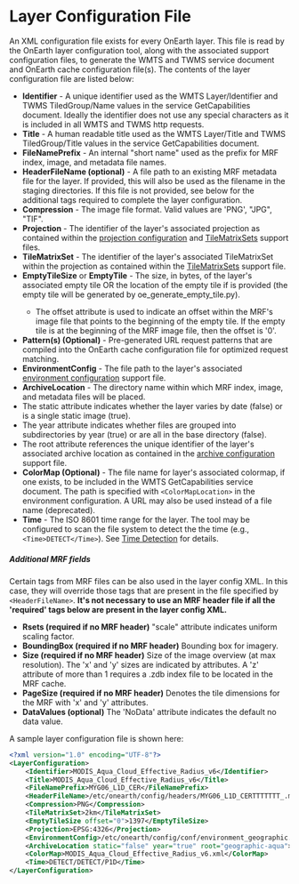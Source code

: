 # Layer Configuration File
An XML configuration file exists for every OnEarth layer.  This file is read by the OnEarth layer configuration tool, along with the associated support configuration files, to generate the WMTS and TWMS service document and OnEarth cache configuration file(s).  The contents of the layer configuration file are listed below:

* **Identifier** - A unique identifier used as the WMTS Layer/Identifier and TWMS TiledGroup/Name values in the service GetCapabilities document.  Ideally the identifier does not use any special characters as it is included in all WMTS and TWMS http requests.
* **Title** - A human readable title used as the WMTS Layer/Title and TWMS TiledGroup/Title values in the service GetCapabilities document.
* **FileNamePrefix** - An internal "short name" used as the prefix for MRF index, image, and metadata file names.
* **HeaderFileName (optional)** - A file path to an existing MRF metadata file for the layer. If provided, this will also be used as the filename in the staging directories. If this file is not provided, see below for the additional tags required to complete the layer configuration.
* **Compression** - The image file format.   Valid values are 'PNG', "JPG", "TIF".
* **Projection** - The identifier of the layer's associated projection as contained within the [projection configuration](config_support.md#projection-configuration) and [TileMatrixSets](config_support.md#tilematrixsets) support files.
* **TileMatrixSet** - The identifier of the layer's associated TileMatrixSet within the projection as contained within the [TileMatrixSets](config_support.md#tilematrixsets) support file.
* **EmptyTileSize** or **EmptyTile** - The size, in bytes, of the layer's associated empty tile OR the location of the empty tile if <ColorMap> is provided (the empty tile will be generated by oe_generate_empty_tile.py).  
  * The offset attribute is used to indicate an offset within the MRF's image file that points to the beginning of the empty tile.  If the empty tile is at the beginning of the MRF image file, then the offset is '0'.
* **Pattern(s) (Optional)** - Pre-generated URL request patterns that are compiled into the OnEarth cache configuration file for optimized request matching.
* **EnvironmentConfig** - The file path to the layer's associated [environment configuration](config_support.md#environment-configuration) support file.
* **ArchiveLocation** - The directory name within which MRF index, image, and metadata files will be placed.
* The static attribute indicates whether the layer varies by date (false) or is a single static image (true).
* The year attribute indicates whether files are grouped into subdirectories by year (true) or are all in the base directory (false).
* The root attribute references the unique identifier of the layer's associated archive location as contained in the [archive configuration](config_support.md#archive-configuration) support file.
* **ColorMap (Optional)** - The file name for layer's associated colormap, if one exists, to be included in the WMTS GetCapabilities service document. The path is specified with `<ColorMapLocation>` in the environment configuration. A URL may also be used instead of a file name (deprecated).
* **Time** - The ISO 8601 time range for the layer.  The tool may be configured to scan the file system to detect the the time (e.g., `<Time>DETECT</Time>`).  See [Time Detection](time_detection.md) for details.

##### Additional MRF fields
Certain tags from MRF files can be also used in the layer config XML. In this case, they will override those tags that are present in the file specified by `<HeaderFileName>`. **It's not necessary to use an MRF header file if all the 'required' tags below are present in the layer config XML.**

* **Rsets (required if no MRF header)** "scale" attribute indicates uniform scaling factor.
* **BoundingBox (required if no MRF header)** Bounding box for imagery.
* **Size (required if no MRF header)** Size of the image overview (at max resolution). The 'x' and 'y' sizes are indicated by attributes. A 'z' attribute of more than 1 requires a .zdb index file to be located in the MRF cache.
* **PageSize (required if no MRF header)** Denotes the tile dimensions for the MRF with 'x' and 'y' attributes.
* **DataValues (optional)** The 'NoData' attribute indicates the default no data value.

A sample layer configuration file is shown here:

```xml
<?xml version="1.0" encoding="UTF-8"?>
<LayerConfiguration>
    <Identifier>MODIS_Aqua_Cloud_Effective_Radius_v6</Identifier>
    <Title>MODIS_Aqua_Cloud_Effective_Radius_v6</Title>
    <FileNamePrefix>MYG06_L1D_CER</FileNamePrefix>
    <HeaderFileName>/etc/onearth/config/headers/MYG06_L1D_CERTTTTTTT_.mrf</HeaderFileName>
    <Compression>PNG</Compression>
    <TileMatrixSet>2km</TileMatrixSet>
    <EmptyTileSize offset="0">1397</EmptyTileSize>
    <Projection>EPSG:4326</Projection>
    <EnvironmentConfig>/etc/onearth/config/conf/environment_geographic.xml</EnvironmentConfig>
    <ArchiveLocation static="false" year="true" root="geographic-aqua">MYG06_L1D_CER</ArchiveLocation>
    <ColorMap>MODIS_Aqua_Cloud_Effective_Radius_v6.xml</ColorMap>
    <Time>DETECT/DETECT/P1D</Time>
</LayerConfiguration>
```
